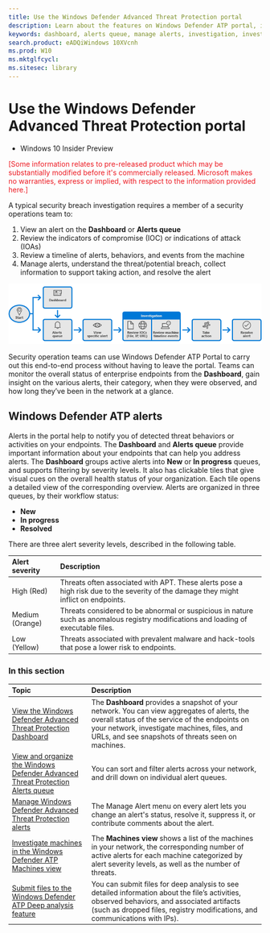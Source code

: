 ```yaml
---
title: Use the Windows Defender Advanced Threat Protection portal
description: Learn about the features on Windows Defender ATP portal, including how alerts work, and suggestions on how to investigate possible breaches and attacks.
keywords: dashboard, alerts queue, manage alerts, investigation, investigate alerts, investigate machines, submit files, deep analysis, high, medium, low, severity, 
search.product: eADQiWindows 10XVcnh 
ms.prod: W10
ms.mktglfcycl:
ms.sitesec: library
---
```


# Use the Windows Defender Advanced Threat Protection portal

- Windows 10 Insider Preview

<span style="color:#ED1C24;">[Some information relates to pre-released product which may be substantially modified before it's commercially released. Microsoft makes no warranties, express or implied, with respect to the information provided here.]</span>

A typical security breach investigation requires a member of a security operations team to:

1. View an alert on the **Dashboard** or **Alerts queue**
2. Review the indicators of compromise (IOC) or indications of attack (IOAs)
3. Review a timeline of alerts, behaviors, and events from the machine
4. Manage alerts, understand the threat/potential breach, collect information to support taking action, and resolve the alert

![Flowchart describing the four stages of investigation](images/overview.png)
 
Security operation teams can use Windows Defender ATP Portal to carry out this end-to-end process without having to leave the portal.
Teams can monitor the overall status of enterprise endpoints from the **Dashboard**, gain insight on the various alerts, their category, when they were observed, and how long they’ve been in the network at a glance.

## Windows Defender ATP alerts
Alerts in the portal help to notify you of detected threat behaviors or activities on your endpoints.
The **Dashboard** and **Alerts queue** provide important information about your endpoints that can help you address alerts.
The **Dashboard** groups active alerts into **New** or **In progress** queues, and supports filtering by severity levels. It also has clickable tiles that give visual cues on the overall health status of your organization. Each tile opens a detailed view of the corresponding overview.
Alerts are organized in three queues, by their workflow status: 

- **New**
- **In progress**
- **Resolved**

There are three alert severity levels, described in the following table.

Alert severity | Description
:---|:---
High (Red) | Threats often associated with APT. These alerts pose a high risk due to the severity of the damage they might inflict on endpoints.
Medium (Orange) | Threats considered to be abnormal or suspicious in nature such as anomalous registry modifications and loading of executable files.
Low (Yellow) | Threats associated with prevalent malware and hack-tools that pose a lower risk to endpoints.


### In this section

Topic | Description 
:---|:---
[View the Windows Defender Advanced Threat Protection Dashboard](dashboard-windows-advanced-threat-protection.md) | The **Dashboard** provides a snapshot of your network. You can view aggregates of alerts, the overall status of the service of the endpoints on your network, investigate machines, files, and URLs, and see snapshots of threats seen on machines.
[View and organize the Windows Defender Advanced Threat Protection Alerts queue](alerts-queue-windows-advanced-threat-protection.md) | You can sort and filter alerts across your network, and drill down on individual alert queues.
[Manage Windows Defender Advanced Threat Protection alerts](manage-alerts-windows-advanced-threat-protection.md) | The Manage Alert menu on every alert lets you change an alert's status, resolve it, suppress it, or contribute comments about the alert.
[Investigate machines in the Windows Defender ATP Machines view](machines-view-windows-advanced-threat-protection.md) | The **Machines view** shows a list of the machines in your network, the corresponding number of active alerts for each machine categorized by alert severity levels, as well as the number of threats.
[Submit files to the Windows Defender ATP Deep analysis feature](deep-analysis-windows-advanced-threat-protection.md) | You can submit files for deep analysis to see detailed information about the file’s activities, observed behaviors, and associated artifacts (such as dropped files, registry modifications, and communications with IPs). 

